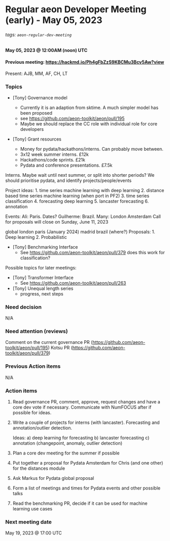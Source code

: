 # Regular aeon Developer Meeting (early) - May 05, 2023
###### tags: `aeon-regular-dev-meeting`

#### May 05, 2023 @ 12:00AM (noon) UTC
#### Previous meeting: https://hackmd.io/Ph4gFbZzS9KBCMu3Bcv5Aw?view

Present: AJB, MM, AF, CH, LT

### Topics

- [Tony] Governance model
    - Currently it is an adaption from sktime. A much simpler model has been proposed  
    - see https://github.com/aeon-toolkit/aeon/pull/195
    - Maybe we should replace the CC role with individual role for core developers

- [Tony] Grant resources
    - Money for pydata/hackathons/interns. Can probably move between. 
    - 3x12 week summer interns. £12k
    - Hackathons/code sprints. £21k
    - Pydata and conference presentations. £7.5k
    
Interns. Maybe wait until next summer, or split into shorter periods? 
We should prioritise pydata, and identify projects/people/events

Project ideas: 
    1. time series machine learning with deep learning
    2. distance based time series machine learning (when port in PF2)
    3. time series classification
    4. forecasting deep learning
    5. lancaster forecasting
    6. annotation

Events:
    Ali: Paris. Dates?
    Guilherme: Brazil.
    Many: London
Amsterdam Call for proposals will close on Sunday, June 11, 2023 

global
london
paris (January 2024)
madrid 
brazil (where?)
Proposals:
    1. Deep learning
    2. Probabilistic
    
- [Tony] Benchmarking Interface
    - See https://github.com/aeon-toolkit/aeon/pull/379 does this work for classification?


Possible topics for later meetings:
- [Tony] Transformer Interface
    - See https://github.com/aeon-toolkit/aeon/pull/263
- [Tony] Unequal length series
    - progress, next steps

### Need decision

N/A

### Need attention (reviews)

Comment on the current governance PR (https://github.com/aeon-toolkit/aeon/pull/195)
Kotsu PR (https://github.com/aeon-toolkit/aeon/pull/379)

### Previous Action items

N/A

### Action items

1. Read governance PR, comment, approve, request changes and have a core dev vote if necessary. Communicate with NumFOCUS after if possible for ideas.
2. Write a couple of projects for interns (with lancaster). Forecasting and annotation/outlier detection. 

    Ideas: 
    a) deep learning for forecasting
    b) lancaster forecasting
    c) annotation (changepoint, anomaly, outlier detection)

3. Plan a core dev meeting for the summer if possible
4. Put together a proposal for Pydata Amsterdam for Chris (and one other) for the distances module
5. Ask Markus for Pydata global proposal
6. Form a list of meetings and times for Pydata events and other possible talks
7. Read the benchmarking PR, decide if it can be used for machine learning use cases

### Next meeting date

May 19, 2023 @ 17:00 UTC
